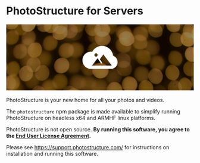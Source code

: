 # PhotoStructure for Servers

<div style="text-align:center">
  <img width="600" src="public/images/header-1200w.jpg" alt="PhotoStructure">
</div>

PhotoStructure is your new home for all your photos and videos.

The `photostructure` npm package is made available to simplify running
PhotoStructure on headless x64 and ARMHF linux platforms.

PhotoStructure is not open source. **By running this software, you agree to the
[End User License Agreement](./LICENSE.md).**

Please see <https://support.photostructure.com/> for instructions on
installation and running this software.
